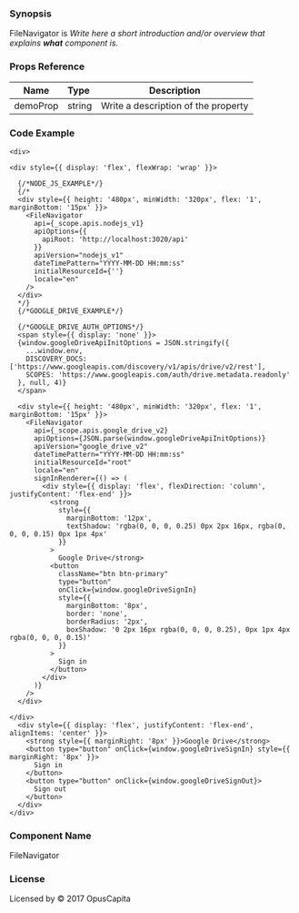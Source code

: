 ### Synopsis

FileNavigator is 
*Write here a short introduction and/or overview that explains **what** component is.*

### Props Reference

| Name                           | Type                    | Description                                                 |
| ------------------------------ | :---------------------- | ----------------------------------------------------------- |
| demoProp                       | string                  | Write a description of the property                         |

### Code Example

```
<div>

<div style={{ display: 'flex', flexWrap: 'wrap' }}>

  {/*NODE_JS_EXAMPLE*/}
  {/*
  <div style={{ height: '480px', minWidth: '320px', flex: '1', marginBottom: '15px' }}>
    <FileNavigator
      api={_scope.apis.nodejs_v1}
      apiOptions={{
        apiRoot: 'http://localhost:3020/api'
      }}
      apiVersion="nodejs_v1"
      dateTimePattern="YYYY-MM-DD HH:mm:ss"
      initialResourceId={''}
      locale="en"
    />
  </div>
  */}
  {/*GOOGLE_DRIVE_EXAMPLE*/}
  
  {/*GOOGLE_DRIVE_AUTH_OPTIONS*/}
  <span style={{ display: 'none' }}>
  {window.googleDriveApiInitOptions = JSON.stringify({
    ...window.env,
    DISCOVERY_DOCS: ['https://www.googleapis.com/discovery/v1/apis/drive/v2/rest'],
    SCOPES: 'https://www.googleapis.com/auth/drive.metadata.readonly'
  }, null, 4)}
  </span>
  
  <div style={{ height: '480px', minWidth: '320px', flex: '1', marginBottom: '15px' }}>
    <FileNavigator
      api={_scope.apis.google_drive_v2}
      apiOptions={JSON.parse(window.googleDriveApiInitOptions)}
      apiVersion="google_drive_v2"
      dateTimePattern="YYYY-MM-DD HH:mm:ss"
      initialResourceId="root"
      locale="en"
      signInRenderer={() => (
        <div style={{ display: 'flex', flexDirection: 'column', justifyContent: 'flex-end' }}>
          <strong
            style={{
              marginBottom: '12px',
              textShadow: 'rgba(0, 0, 0, 0.25) 0px 2px 16px, rgba(0, 0, 0, 0.15) 0px 1px 4px'
            }}
          >
            Google Drive</strong>
          <button
            className="btn btn-primary"
            type="button"
            onClick={window.googleDriveSignIn}
            style={{
              marginBottom: '8px',
              border: 'none',
              borderRadius: '2px',
              boxShadow: '0 2px 16px rgba(0, 0, 0, 0.25), 0px 1px 4px rgba(0, 0, 0, 0.15)'
            }}
          >
            Sign in
          </button>
        </div>
      )}
    />
  </div>

</div>
  <div style={{ display: 'flex', justifyContent: 'flex-end', alignItems: 'center' }}>
    <strong style={{ marginRight: '8px' }}>Google Drive</strong>
    <button type="button" onClick={window.googleDriveSignIn} style={{ marginRight: '8px' }}>
      Sign in
    </button>
    <button type="button" onClick={window.googleDriveSignOut}>
      Sign out
    </button>
  </div>
</div>
```

### Component Name

FileNavigator

### License

Licensed by © 2017 OpusCapita

